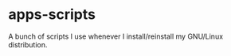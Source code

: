apps-scripts
============

A bunch of scripts I use whenever I install/reinstall my GNU/Linux distribution. 
